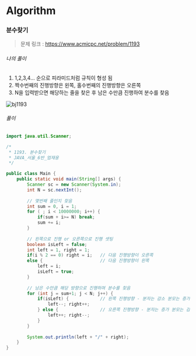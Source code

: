 # Algorithm

### 분수찾기

> 문제 링크 : https://www.acmicpc.net/problem/1193



###### 나의 풀이

1.  1,2,3,4... 순으로 피라미드처럼 규칙이 형성 됨
2.  짝수번째의 진행방향은 왼쪽, 홀수번째의 진행방향은 오른쪽
3.  N을 입력받으면 해당하는 줄을 찾은 후 남은 수만큼 진행하여 분수를 찾음



![bj1193](https://user-images.githubusercontent.com/9045098/102442881-c58c1300-4068-11eb-9212-11b668795856.jpg)




###### 풀이

~~~java
import java.util.Scanner;

/*
 * 1193. 분수찾기
 * JAVA_서울_6반_엄재웅
 */

public class Main {
	public static void main(String[] args) {
		Scanner sc = new Scanner(System.in);
		int N = sc.nextInt();
		
		// 몇번째 줄인지 찾음
		int sum = 0, i = 1;
		for ( ; i < 10000000; i++) {
			if(sum + i>= N) break; 
			sum += i;
		}
		
		// 왼쪽으로 진행 or 오른쪽으로 진행 셋팅
		boolean isLeft = false;
		int left = 1, right = 1;
		if(i % 2 == 0) right = i;	// 다음 진행방향이 오른쪽
		else {						// 다음 진행방향이 왼쪽
			left = i;
			isLeft = true;
		}
		
		// 남은 수만큼 해당 방향으로 진행하며 분수를 찾음
		for (int j = sum+1; j < N; j++) {
			if(isLeft) {			// 왼쪽 진행방향 - 분자는 감소 분모는 증가
				left--;	right++;
			} else {				// 오른쪽 진행방향 - 분자는 증가 분모는 감소
				left++; right--;
			}
		}
		
		System.out.println(left + "/" + right);
	}
}
~~~
